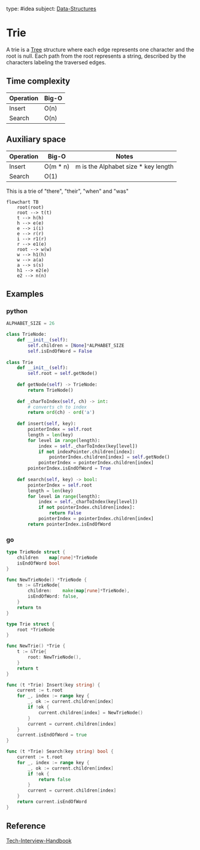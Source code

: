type: #idea
subject: [Data-Structures](Data-Structures.md)
<!-- Subject should be a hub note -->
# Trie

A trie is a [Tree](Tree.md) structure where each edge represents one character and the root is null. Each path from the root represents a string, described by the characters labeling the traversed edges.

## Time complexity

| Operation | Big-O |
|-----------|-------|
| Insert | O(n) |
| Search | O(n) |

## Auxiliary space

| Operation | Big-O | Notes |
|-----------|-------|-------|
| Insert | O(m * n) | m is the Alphabet size * key length |
| Search | O(1) | |

This is a trie of "there", "their", "when" and "was"

```mermaid
flowchart TB
	root(root)
	root --> t(t)
	t --> h(h)
	h --> e(e)
	e --> i(i)
	e --> r(r)
	i --> r1(r)
	r --> e1(e)
	root --> w(w)
	w --> h1(h)
	w --> a(a)
	a --> s(s)
	h1 --> e2(e)
	e2 --> n(n)
```

## Examples

### python

```python
ALPHABET_SIZE = 26

class TrieNode:
	def __init__(self):
		self.children = [None]*ALPHABET_SIZE
		self.isEndOfWord = False
		
class Trie
	def __init__(self):
		self.root = self.getNode()
		
	def getNode(self) -> TrieNode:
		return TrieNode()
		
	def _charToIndex(self, ch) -> int:
		# converts ch to index
		return ord(ch) - ord('a')
		
	def insert(self, key):
		pointerIndex = self.root
		length = len(key)
		for level in range(length):
			index = self._charToIndex(key[level])
			if not indexPointer.children[index]:
				pointerIndex.children[index] = self.getNode()
			pointerIndex = pointerIndex.children[index]
		pointerIndex.isEndOfWord = True
		
	def search(self, key) -> bool:
		pointerIndex = self.root
		length = len(key)
		for level in range(length):
			index = self._charToIndex(key[level])
			if not pointerIndex.children[index]:
				return False
			pointerIndex = pointerIndex.children[index]
		return pointerIndex.isEndOfWord
```

### go

```go
type TrieNode struct {
	children    map[rune]*TrieNode
	isEndOfWord bool
}

func NewTrieNode() *TrieNode {
	tn := &TrieNode{
		children:    make(map[rune]*TrieNode),
		isEndOfWord: false,
	}
	return tn
}

type Trie struct {
	root *TrieNode
}

func NewTrie() *Trie {
	t := &Trie{
		root: NewTrieNode(),
	}
	return t
}

func (t *Trie) Insert(key string) {
	current := t.root
	for _, index := range key {
		_, ok := current.children[index]
		if !ok {
			current.children[index] = NewTrieNode()
		}
		current = current.children[index]
	}
	current.isEndOfWord = true
}

func (t *Trie) Search(key string) bool {
	current := t.root
	for _, index := range key {
		_, ok := current.children[index]
		if !ok {
			return false
		}
		current = current.children[index]
	}
	return current.isEndOfWord
}
```

## Reference

[Tech-Interview-Handbook](Tech-Interview-Handbook.md)